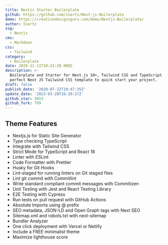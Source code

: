```yaml
---
title: Nextjs Starter Boilerplate
github: https://github.com/ixartz/Next-js-Boilerplate
demo: https://creativedesignsguru.com/demo/Nextjs-Boilerplate/
author: Ixartz
ssg:
  - Nextjs
cms:
  - Markdown
css:
  - Tailwind
category:
  - Boilerplate
date: 2020-11-11T10:23:28.000Z
description: >-
  Boilerplate and Starter for Next.js 10+, Tailwind CSS and TypeScript. The
  perfect Next JS Tailwind CSS template to quick start your project.
draft: false
publish_date: '2020-07-22T19:47:35Z'
update_date: '2023-03-28T16:20:27Z'
github_star: 3653
github_fork: 799
---
```

## Theme Features

- Nextjs.js for Static Site Generator
- Type checking TypeScript
- Integrate with Tailwind CSS
- Strict Mode for TypeScript and React 18
- Linter with ESLint
- Code Formatter with Prettier
- Husky for Git Hooks
- Lint-staged for running linters on Git staged files
- Lint git commit with Commitlint
- Write standard compliant commit messages with Commitizen
- Unit Testing with Jest and React Testing Library
- E2E Testing with Cypress
- Run tests on pull request with GitHub Actions
- Absolute Imports using @ prefix
- SEO metadata, JSON-LD and Open Graph tags with Next SEO
- Sitemap.xml and robots.txt with next-sitemap
- Bundler Analyzer
- One click deployment with Vercel or Netlify
- Include a FREE minimalist theme
- Maximize lighthouse score
